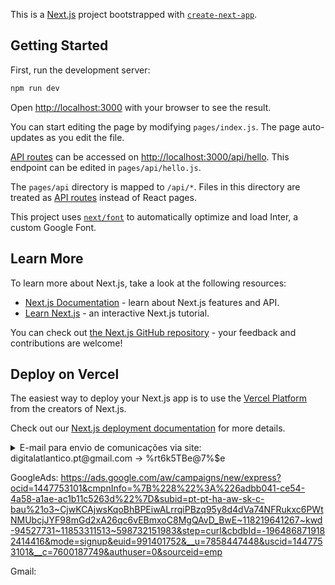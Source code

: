 This is a [Next.js](https://nextjs.org/) project bootstrapped with [`create-next-app`](https://github.com/vercel/next.js/tree/canary/packages/create-next-app).

## Getting Started

First, run the development server:

```bash
npm run dev
```

Open [http://localhost:3000](http://localhost:3000) with your browser to see the result.

You can start editing the page by modifying `pages/index.js`. The page auto-updates as you edit the file.

[API routes](https://nextjs.org/docs/api-routes/introduction) can be accessed on [http://localhost:3000/api/hello](http://localhost:3000/api/hello). This endpoint can be edited in `pages/api/hello.js`.

The `pages/api` directory is mapped to `/api/*`. Files in this directory are treated as [API routes](https://nextjs.org/docs/api-routes/introduction) instead of React pages.

This project uses [`next/font`](https://nextjs.org/docs/basic-features/font-optimization) to automatically optimize and load Inter, a custom Google Font.

## Learn More

To learn more about Next.js, take a look at the following resources:

- [Next.js Documentation](https://nextjs.org/docs) - learn about Next.js features and API.
- [Learn Next.js](https://nextjs.org/learn) - an interactive Next.js tutorial.

You can check out [the Next.js GitHub repository](https://github.com/vercel/next.js/) - your feedback and contributions are welcome!

## Deploy on Vercel

The easiest way to deploy your Next.js app is to use the [Vercel Platform](https://vercel.com/new?utm_medium=default-template&filter=next.js&utm_source=create-next-app&utm_campaign=create-next-app-readme) from the creators of Next.js.

Check out our [Next.js deployment documentation](https://nextjs.org/docs/deployment) for more details.


<details>

<summary>E-mail para envio de comunicações via site: digitalatlantico.pt@gmail.com -> %rt6k5TBe@7%$e

GoogleAds: https://ads.google.com/aw/campaigns/new/express?ocid=1447753101&cmpnInfo=%7B%228%22%3A%226adbb041-ce54-4a58-a1ae-ac1b11c5263d%22%7D&subid=pt-pt-ha-aw-sk-c-bau%21o3~CjwKCAjwsKqoBhBPEiwALrrqiPBzq95y8d4dVa74NFRukxc6PWtNMUbcjJYF98mGd2xA26qc6vEBmxoC8MgQAvD_BwE~118219641267~kwd-94527731~11853311513~598732151983&step=curl&cbdbId=-1964868719182414416&mode=signup&euid=991401752&__u=7858447448&uscid=1447753101&__c=7600187749&authuser=0&sourceid=emp

Gmail:
</summary>
</details>
